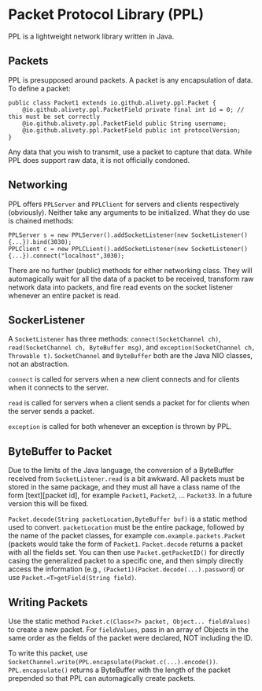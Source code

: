 # Packet Protocol Library (PPL)
PPL is a lightweight network library written in Java. 

## Packets
PPL is presupposed around packets. A packet is any encapsulation of data. To define a packet:

    public class Packet1 extends io.github.alivety.ppl.Packet {
        @io.github.alivety.ppl.PacketField private final int id = 0; // this must be set correctly
	    @io.github.alivety.ppl.PacketField public String username;
	    @io.github.alivety.ppl.PacketField public int protocolVersion;
    }

Any data that you wish to transmit, use a packet to capture that data. While PPL does support raw data, it is not officially condoned.

## Networking
PPL offers `PPLServer` and `PPLClient` for servers and clients respectively (obviously). Neither take any arguments to be initialized. What they do use is chained methods:

    PPLServer s = new PPLServer().addSocketListener(new SocketListener(){...}).bind(3030);
    PPLClient c = new PPLCLient().addSocketListener(new SocketListener(){...}).connect("localhost",3030);
 
There are no further (public) methods for either networking class. They will automagically wait for all the data of a packet to be received, transform raw network data into packets, and fire read events on the socket listener whenever an entire packet is read.

## SockerListener
A `SocketListener` has three methods: `connect(SocketChannel ch)`, `read(SocketChannel ch, ByteBuffer msg)`, and `exception(SocketChannel ch, Throwable t)`. `SocketChannel` and `ByteBuffer` both are the Java NIO classes, not an abstraction.

`connect` is called for servers when a new client connects and for clients when it connects to the server.

`read` is called for servers when a client sends a packet for for clients when the server sends a packet.

`exception` is called for both whenever an exception is thrown by PPL. 

## ByteBuffer to Packet
Due to the limits of the Java language, the conversion of a ByteBuffer received from `SocketListener.read` is a bit awkward. All packets must be stored in the same package, and they must all have a class name of the form [text][packet id], for example `Packet1`, `Packet2`, ... `Packet33`. In a future version this will be fixed. 

`Packet.decode(String packetLocation,ByteBuffer buf)` is a static method used to convert. `packetLocation` must be the entire package, followed by the name of the packet classes, for example `com.example.packets.Packet` (packets would take the form of `Packet1`. `Packet.decode` returns a packet with all the fields set. You can then use `Packet.getPacketID()` for directly casing the generalized packet to a specific one, and then simply directly access the information (e.g., `(Packet1)(Packet.decode(...).password`) or use `Packet.<T>getField(String field)`.

## Writing Packets
Use the static method `Packet.c(Class<?> packet, Object... fieldValues)` to create a new packet. For `fieldValues`, pass in an array of Objects in the same order as the fields of the packet were declared, NOT including the ID.

To write this packet, use `SocketChannel.write(PPL.encapsulate(Packet.c(...).encode())`. `PPL.encapsulate()` returns a ByteBuffer with the length of the packet prepended so that PPL can automagically create packets.
